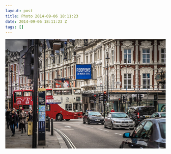 ```yaml
---
layout: post
title: Photo 2014-09-06 18:11:23
date: 2014-09-06 18:11:23 Z
tags: []
---
```

![](/media/2014/09/96803638862.jpg)
